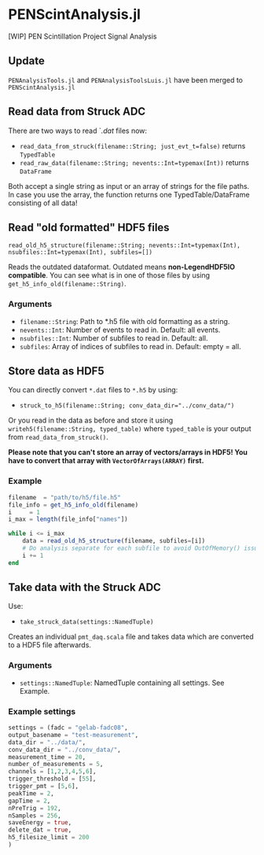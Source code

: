 # PENScintAnalysis.jl
[WIP] PEN Scintillation Project Signal Analysis
## Update
`PENAnalysisTools.jl` and `PENAnalysisToolsLuis.jl` have been merged to `PENScintAnalysis.jl`

## Read data from Struck ADC
There are two ways to read `*.dat* files now:

- `read_data_from_struck(filename::String; just_evt_t=false)` returns `TypedTable`
- `read_raw_data(filename::String; nevents::Int=typemax(Int))` returns `DataFrame`

Both accept a single string as input or an array of strings for the file paths. In case you use the array, the function returns one TypedTable/DataFrame consisting of all data!

## Read "old formatted" HDF5 files
`read_old_h5_structure(filename::String; nevents::Int=typemax(Int), nsubfiles::Int=typemax(Int), subfiles=[])`

Reads the outdated dataformat. Outdated means **non-LegendHDF5IO compatible**. You can see what is in one of those files by using `get_h5_info_old(filename::String)`.

### Arguments
- `filename::String`: Path to *.h5 file with old formatting as a string.
- `nevents::Int`: Number of events to read in. Default: all events.
- `nsubfiles::Int`: Number of subfiles to read in. Default: all.
- `subfiles`: Array of indices of subfiles to read in. Default: empty = all.


## Store data as HDF5

You can directly convert `*.dat` files to `*.h5` by using:
 
 - `struck_to_h5(filename::String; conv_data_dir="../conv_data/")`
 
Or you read in the data as before and store it using `writeh5(filename::String, typed_table)` where `typed_table` is your output from `read_data_from_struck()`.

**Please note that you can't store an array of vectors/arrays in HDF5! You have to convert that array with `VectorOfArrays(ARRAY)` first.**

### Example

```julia
filename  = "path/to/h5/file.h5"
file_info = get_h5_info_old(filename)
i     = 1
i_max = length(file_info["names"])

while i <= i_max
    data = read_old_h5_structure(filename, subfiles=[i])
    # Do analysis separate for each subfile to avoid OutOfMemory() issues
    i += 1
end
```



## Take data with the Struck ADC

Use:
- `take_struck_data(settings::NamedTuple)`

Creates an individual `pmt_daq.scala` file and takes data which are converted to a HDF5 file afterwards.

### Arguments
- `settings::NamedTuple`: NamedTuple containing all settings. See Example.

### Example settings

```julia
settings = (fadc = "gelab-fadc08",
output_basename = "test-measurement",
data_dir = "../data/",
conv_data_dir = "../conv_data/",
measurement_time = 20,
number_of_measurements = 5,
channels = [1,2,3,4,5,6],
trigger_threshold = [55],
trigger_pmt = [5,6],
peakTime = 2,
gapTime = 2, 
nPreTrig = 192,
nSamples = 256,
saveEnergy = true,
delete_dat = true,
h5_filesize_limit = 200
) 
```
